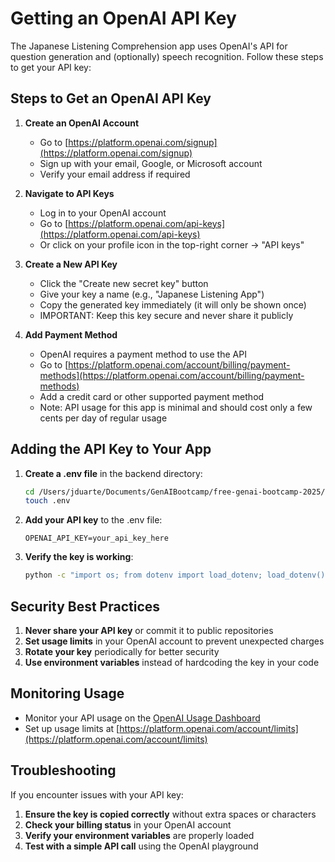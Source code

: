 # Getting an OpenAI API Key

The Japanese Listening Comprehension app uses OpenAI's API for question generation and (optionally) speech recognition. Follow these steps to get your API key:

## Steps to Get an OpenAI API Key

1. **Create an OpenAI Account**
   - Go to [https://platform.openai.com/signup](https://platform.openai.com/signup)
   - Sign up with your email, Google, or Microsoft account
   - Verify your email address if required

2. **Navigate to API Keys**
   - Log in to your OpenAI account
   - Go to [https://platform.openai.com/api-keys](https://platform.openai.com/api-keys)
   - Or click on your profile icon in the top-right corner → "API keys"

3. **Create a New API Key**
   - Click the "Create new secret key" button
   - Give your key a name (e.g., "Japanese Listening App")
   - Copy the generated key immediately (it will only be shown once)
   - IMPORTANT: Keep this key secure and never share it publicly

4. **Add Payment Method**
   - OpenAI requires a payment method to use the API
   - Go to [https://platform.openai.com/account/billing/payment-methods](https://platform.openai.com/account/billing/payment-methods)
   - Add a credit card or other supported payment method
   - Note: API usage for this app is minimal and should cost only a few cents per day of regular usage

## Adding the API Key to Your App

1. **Create a .env file** in the backend directory:
   ```bash
   cd /Users/jduarte/Documents/GenAIBootcamp/free-genai-bootcamp-2025/listening-comp/backend
   touch .env
   ```

2. **Add your API key** to the .env file:
   ```
   OPENAI_API_KEY=your_api_key_here
   ```

3. **Verify the key is working**:
   ```bash
   python -c "import os; from dotenv import load_dotenv; load_dotenv(); import openai; client = openai.OpenAI(api_key=os.getenv('OPENAI_API_KEY')); print('API Key is valid!' if client.models.list() else 'API Key issue')"
   ```

## Security Best Practices

1. **Never share your API key** or commit it to public repositories
2. **Set usage limits** in your OpenAI account to prevent unexpected charges
3. **Rotate your key** periodically for better security
4. **Use environment variables** instead of hardcoding the key in your code

## Monitoring Usage

- Monitor your API usage on the [OpenAI Usage Dashboard](https://platform.openai.com/account/usage)
- Set up usage limits at [https://platform.openai.com/account/limits](https://platform.openai.com/account/limits)

## Troubleshooting

If you encounter issues with your API key:

1. **Ensure the key is copied correctly** without extra spaces or characters
2. **Check your billing status** in your OpenAI account
3. **Verify your environment variables** are properly loaded
4. **Test with a simple API call** using the OpenAI playground
